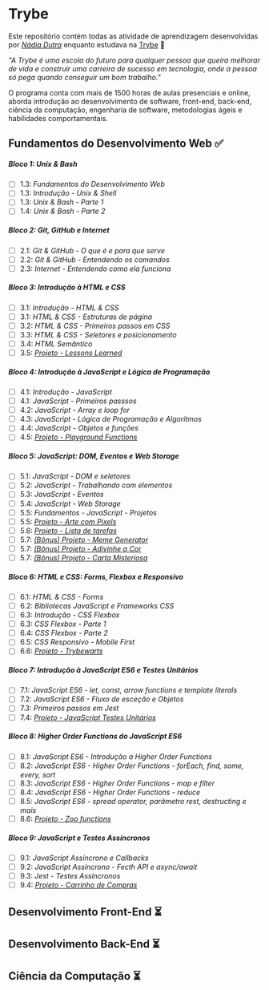 # Trybe

Este repositório contém todas as atividade de aprendizagem desenvolvidas por _[Nádia Dutra](https://www.linkedin.com/in/nadiadutra/)_ enquanto estudava na [Trybe](https://betrybe.com/) :rocket:

_"A Trybe é uma escola do futuro para qualquer pessoa que queira melhorar de vida e construir uma carreira de sucesso em tecnologia, onde a pessoa só pega quando conseguir um bom trabalho."_

O programa conta com mais de 1500 horas de aulas presenciais e online, aborda introdução ao desenvolvimento de software, front-end, back-end, ciência da computação, engenharia de software, metodologias ágeis e habilidades comportamentais.

## Fundamentos do Desenvolvimento Web :white_check_mark:

##### Bloco 1: Unix & Bash

- [ ] 1.3: _Fundamentos do Desenvolvimento Web_ 
- [ ] 1.3: _Introdução - Unix & Shell_
- [ ] 1.3: _Unix & Bash - Parte 1_
- [ ] 1.4: _Unix & Bash - Parte 2_

##### Bloco 2: Git, GitHub e Internet

- [ ] 2.1: _Git & GitHub - O que é e para que serve_
- [ ] 2.2: _Git & GitHub - Entendendo os comandos_
- [ ] 2.3: _Internet - Entendendo como ela funciona_

##### Bloco 3: Introdução à HTML e CSS

- [ ] 3.1: _Introdução - HTML & CSS_
- [ ] 3.1: _HTML & CSS - Estruturas de página_
- [ ] 3.2: _HTML & CSS - Primeiros passos em CSS_
- [ ] 3.3: _HTML & CSS - Seletores e posicionamento_
- [ ] 3.4: _HTML Semântico_
- [ ] 3.5: _[Projeto - Lessons Learned]()_

##### Bloco 4: Introdução à JavaScript e Lógica de Programação

- [ ] 4.1: _Introdução - JavaScript_
- [ ] 4.1: _JavaScript - Primeiros passsos_
- [ ] 4.2: _JavaScript - Array e loop for_
- [ ] 4.3: _JavaScript - Lógica de Programação e Algoritmos_
- [ ] 4.4: _JavaScript - Objetos e funções_
- [ ] 4.5: _[Projeto - Playground Functions]()_

##### Bloco 5: JavaScript: DOM, Eventos e Web Storage

- [ ] 5.1: _JavaScript - DOM e seletores_
- [ ] 5.2: _JavaScript - Trabalhando com elementos_
- [ ] 5.3: _JavaScript - Eventos_
- [ ] 5.4: _JavaScript - Web Storage_
- [ ] 5.5: _Fundamentos - JavaScript - Projetos_
- [ ] 5.5: _[Projeto - Arte com Pixels]()_
- [ ] 5.6: _[Projeto - Lista de tarefas]()_
- [ ] 5.7: _[(Bônus) Projeto - Meme Generator]()_
- [ ] 5.7: _[(Bônus) Projeto - Adivinhe a Cor]()_
- [ ] 5.7: _[(Bônus) Projeto - Carta Misteriosa]()_

##### Bloco 6: HTML e CSS: Forms, Flexbox e Responsivo

- [ ] 6.1: _HTML & CSS - Forms_
- [ ] 6.2: _Bibliotecas JavaScript e Frameworks CSS_
- [ ] 6.3: _Introdução - CSS Flexbox_
- [ ] 6.3: _CSS Flexbox - Parte 1_
- [ ] 6.4: _CSS Flexbox - Parte 2_
- [ ] 6.5: _CSS Responsivo - Mobile First_
- [ ] 6.6: _[Projeto - Trybewarts]()_

##### Bloco 7: Introdução à JavaScript ES6 e Testes Unitários

- [ ] 7.1: _JavaScript ES6 - let, const, arrow functions e template literals_
- [ ] 7.2: _JavaScript ES6 - Fluxo de esceção e Objetos_
- [ ] 7.3: _Primeiros passos em Jest_
- [ ] 7.4: _[Projeto - JavaScript Testes Unitários]()_

##### Bloco 8: Higher Order Functions do JavaScript ES6

- [ ] 8.1: _JavaScript ES6 - Introdução a Higher Order Functions_
- [ ] 8.2: _JavaScript ES6 - Higher Order Functions - forEach, find, some, every, sort_
- [ ] 8.3: _JavaScript ES6 - Higher Order Functions - map e filter_
- [ ] 8.4: _JavaScript ES6 - Higher Order Functions - reduce_
- [ ] 8.5: _JavaScript ES6 - spread operator, parâmetro rest, destructing e mais_
- [ ] 8.6: _[Projeto - Zoo functions]()_

##### Bloco 9: JavaScript e Testes Assíncronos

- [ ] 9.1: _JavaScript Assíncrono e Callbacks_
- [ ] 9.2: _JavaScript Assíncrono - Fecth API e async/await_
- [ ] 9.3: _Jest - Testes Assíncronos_
- [ ] 9.4: _[Projeto - Carrinho de Compras]()_

## Desenvolvimento Front-End :hourglass_flowing_sand:

## Desenvolvimento Back-End :hourglass_flowing_sand:

## Ciência da Computação :hourglass_flowing_sand: